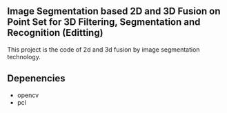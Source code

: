 ## Image Segmentation based 2D and 3D Fusion on Point Set for 3D Filtering, Segmentation and Recognition  (Editting)
This project is the code of 2d and 3d fusion by image segmentation technology.

## Depenencies
* opencv  
* pcl  